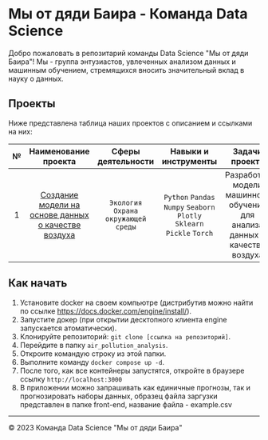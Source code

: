 # Мы от дяди Баира - Команда Data Science

Добро пожаловать в репозитарий команды Data Science "Мы от дяди Баира"! Мы - группа энтузиастов, увлеченных анализом данных и машинным обучением, стремящихся вносить значительный вклад в науку о данных.

## Проекты

Ниже представлена таблица наших проектов с описанием и ссылками на них:

| № | Наименование проекта|Сферы деятельности|Навыки и инструменты|Задачи проекта|Ключевые слова проекта|
|:-:|:-:|:-:|:-:|:-:|:-:|
| 1 |[Создание модели на основе данных о качестве воздуха](https://github.com/Bjorik23/mipt_datatons/tree/main/air_pollution_analysis)|`Экология` `Охрана окружающей среды`|`Python` `Pandas` `Numpy` `Seaborn` `Plotly` `Sklearn` `Pickle` `Torch`|Разработка модели машинного обучения для анализа данных о качестве воздуха|предобработка, анализ, временные ряды, регрессия, предсказания|

## Как начать
1. Установите docker на своем компьютре (дистрибутив можно найти по ссылке https://docs.docker.com/engine/install/).
2. Запустите докер (при открытии десктопного клиента engine запускается атоматически).
3. Клонируйте репозиторий: `git clone [ссылка на репозиторий]`.
4. Перейдите в папку `air_pollution_analysis`.
5. Откроите командую строку из этой папки.
6. Выполните команду `docker compose up -d`.
7. После того, как все контейнеры запустятся, откройте в браузере ссылку `http://localhost:3000`
8. В приложении можно запрашивать как единичные прогнозы, так и прогнозировать наборы данных, образец файла заргузки представлен в папке front-end, название файла - example.csv
---

© 2023 Команда Data Science "Мы от дяди Баира"
